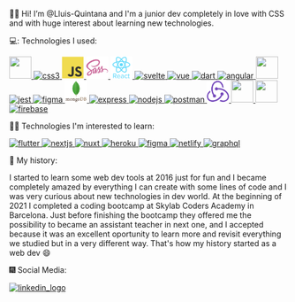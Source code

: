 🙋‍♂️ Hi! I’m @Lluis-Quintana and I'm a junior dev completely in love with CSS and with huge interest about learning new technologies.


💻: Technologies I used:


<p> 
  <a href="#" target="_blank">
    <img src="https://raw.githubusercontent.com/rahulbanerjee26/githubAboutMeGenerator/main/icons/html.svg" width="40" height="40">
  </a>
  <a href="https://www.w3schools.com/css/" target="_blank"> 
    <img src="https://external-content.duckduckgo.com/iu/?u=https%3A%2F%2Fcdn1.iconfinder.com%2Fdata%2Ficons%2Flogotypes%2F32%2Fbadge-css-3-512.png&f=1&nofb=1" alt="css3" width="40" height="40"/>
  </a> 
  <a href="https://developer.mozilla.org/en-US/docs/Web/JavaScript" target="_blank"> 
    <img src="https://raw.githubusercontent.com/devicons/devicon/master/icons/javascript/javascript-original.svg" alt="javascript" width="40" height="40"/> 
  </a> 
  <a href="https://sass-lang.com" target="_blank"> 
    <img src="https://raw.githubusercontent.com/devicons/devicon/master/icons/sass/sass-original.svg" alt="sass" width="40" height="40"/> 
  </a>
  <a href="https://reactjs.org/" target="_blank"> 
    <img src="https://raw.githubusercontent.com/devicons/devicon/master/icons/react/react-original-wordmark.svg" alt="react" width="40" height="40"/> 
  </a> 
  <a href="https://svelte.dev/" target="_blank"> 
    <img src="https://spartanroger.gallerycdn.vsassets.io/extensions/spartanroger/svelte-color-theme/0.0.1/1570048691926/Microsoft.VisualStudio.Services.Icons.Default" alt="svelte" width="40" height="40"/> 
  </a> 
  <a href="https://vuejs.org/" target="_blank"> 
    <img src="https://external-content.duckduckgo.com/iu/?u=https%3A%2F%2Fcdn.freebiesupply.com%2Flogos%2Fthumbs%2F2x%2Fvue-9-logo.png&f=1&nofb=1" alt="vue" width="40" height="40"/> 
  </a> 
  <a href="https://dart.dev/" target="_blank"> 
    <img src="https://external-content.duckduckgo.com/iu/?u=https%3A%2F%2Fstyles.redditmedia.com%2Ft5_2sut9%2Fstyles%2FcommunityIcon_f1uukpexwpj11.jpg&f=1&nofb=1" alt="dart" width="40" height="40"/> 
  </a> 
  <a href="https://angular.io/" target="_blank"> 
    <img src="https://external-content.duckduckgo.com/iu/?u=https%3A%2F%2Fuxwing.com%2Fwp-content%2Fthemes%2Fuxwing%2Fdownload%2F07-design-and-development%2Fangular.png&f=1&nofb=1" alt="angular" width="40" height="40"/> 
  </a> 
  <a href="https://getbootstrap.com/" target="_blank">
   <img src="https://raw.githubusercontent.com/rahulbanerjee26/githubAboutMeGenerator/main/icons/bootstrap.svg" width="40" height="40">
  </a>
  <a href="https://jestjs.io" target="_blank"> 
    <img src="https://www.vectorlogo.zone/logos/jestjsio/jestjsio-icon.svg" alt="jest" width="40" height="40"/> 
  </a> 
  <a href="https://testing-library.com/" target="_blank">
    <img src="https://testing-library.com/img/octopus-128x128.png" alt="figma" width="40" height="40" /> 
  </a>
  <a href="https://www.mongodb.com/" target="_blank"> 
    <img src="https://raw.githubusercontent.com/devicons/devicon/master/icons/mongodb/mongodb-original-wordmark.svg" alt="mongodb" width="40" height="40"/> 
  </a> 
  <a href="https://expressjs.com" target="_blank"> 
    <img src="https://external-content.duckduckgo.com/iu/?u=https%3A%2F%2Fsoftuni.bg%2FFiles%2FOpenCourses%2FIcon_ExpressJS.png&f=1&nofb=1" alt="express" width="40" height="40"/> 
  </a>
  <a href="https://nodejs.org" target="_blank"> 
    <img src="https://external-content.duckduckgo.com/iu/?u=http%3A%2F%2Fpluspng.com%2Fimg-png%2Fnodejs-logo-png-nice-images-collection-node-js-desktop-wallpapers-370.png&f=1&nofb=1" alt="nodejs" width="40" height="40"/> 
  </a> 
  <a href="https://postman.com" target="_blank"> 
    <img src="https://www.vectorlogo.zone/logos/getpostman/getpostman-icon.svg" alt="postman" width="40" height="40"/> 
  </a> 
  <a href="https://redux.js.org" target="_blank"> 
    <img src="https://raw.githubusercontent.com/devicons/devicon/master/icons/redux/redux-original.svg" alt="redux" width="40" height="40"/> 
  </a> 
  <a href="https://github.com/" target="_blank">
    <img src="https://raw.githubusercontent.com/rahulbanerjee26/githubAboutMeGenerator/main/icons/github.svg" width="40" height="40">
  </a>
  <a href="https://git-scm.com/" target="_blank">
    <img src="https://raw.githubusercontent.com/rahulbanerjee26/githubAboutMeGenerator/main/icons/git.svg" width="40" height="40">
  </a>
  <a href="https://firebase.google.com/" target="_blank"> 
    <img src="https://www.vectorlogo.zone/logos/firebase/firebase-icon.svg" alt="firebase" width="40" height="40"/> 
   </a>
</p>


👨‍🎓 Technologies I'm interested to learn:


<p>
  <a href="https://flutter.dev/" target="_blank"> 
    <img src="https://external-content.duckduckgo.com/iu/?u=https%3A%2F%2Fwww.andreasnesheim.no%2Fwp-content%2Fuploads%2F2019%2F05%2Flogo_flutter_1080px_clr.png&f=1&nofb=1" alt="flutter" width="40" height="40"/> 
  </a> 
  <a href="https://nextjs.org/" target="_blank"> 
    <img src="https://external-content.duckduckgo.com/iu/?u=https%3A%2F%2Fcoffeencoding.com%2Fwp-content%2Fuploads%2F2019%2F03%2Fnext-js.png&f=1&nofb=1" alt="nextjs" width="40" height="40"/> 
  </a> 
    <a href="https://nuxtjs.org/" target="_blank"> 
    <img src="https://external-content.duckduckgo.com/iu/?u=https%3A%2F%2Fupload.wikimedia.org%2Fwikipedia%2Fcommons%2F4%2F45%2FNuxtJS_Logo.png&f=1&nofb=1" alt="nuxt" width="40" height="40"/> 
  </a> 
  <a href="https://www.heroku.com/" target="_blank">
    <img src="https://raw.githubusercontent.com/rahulbanerjee26/githubAboutMeGenerator/main/icons/heroku.svg" alt="heroku" width="40" height="40">
  </a>
  <a href="https://www.figma.com/" target="_blank"> 
    <img src="https://www.vectorlogo.zone/logos/figma/figma-icon.svg" alt="figma" width="40" height="40" /> 
  </a>
  <a href="https://www.netlify.com/" target="_blank">
    <img src="https://external-content.duckduckgo.com/iu/?u=https%3A%2F%2Fcdn.icon-icons.com%2Ficons2%2F2107%2FPNG%2F512%2Ffile_type_netlify_icon_130354.png&f=1&nofb=1" alt="netlify" width="40" height="40" /> 
  </a>
   <a href="https://www.apollographql.com/" target="_blank">
    <img src="https://external-content.duckduckgo.com/iu/?u=https%3A%2F%2Fyt3.ggpht.com%2Fa%2FAGF-l78xn6g-gOq2IS4CjKBu4pQ2mRODlNb-JdV6eQ%3Ds900-mo-c-c0xffffffff-rj-k-no&f=1&nofb=1" alt="graphql" width="40" height="40" /> 
  </a>
</p>
    
 

📖 My history:

I started to learn some web dev tools at 2016 just for fun and I became completely amazed by everything I can create with some lines of code and I was very curious about new technologies in dev world.
At the beginning of 2021 I completed a coding bootcamp at Skylab Coders Academy in Barcelona. Just before finishing the bootcamp they offered me the possibility to became an assistant teacher in next one, and I accepted because it was an excellent oportunity to learn more and revisit everything we studied but in a very different way.
That's how my history started as a web dev 😄


🎆 Social Media:

<section>
  <a href="https://www.linkedin.com/in/lluis-quintana-frontend-developer/"> 
    <img src="https://img.icons8.com/color/80/000000/linkedin.png" alt="linkedin_logo" />
  </a>    
</section>

